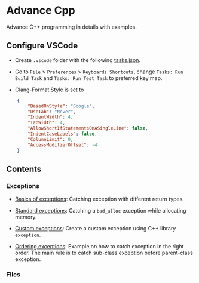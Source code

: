 # Advance Cpp

Advance C++ programming in details with examples.

## Configure VSCode

- Create `.vscode` folder with the following [tasks.json](../master/.vscode/tasks.json).

- Go to `File` > `Preferences` > `Keyboards Shortcuts`, change `Tasks: Run Build Task` and `Tasks: Run Test Task` to preferred key map.

- Clang-Format Style is set to

```json
    { 
        "BasedOnStyle": "Google", 
        "UseTab": "Never", 
        "IndentWidth": 4, 
        "TabWidth": 4, 
        "AllowShortIfStatementsOnASingleLine": false, 
        "IndentCaseLabels": false, 
        "ColumnLimit": 0, 
        "AccessModifierOffset": -4 
    }
```


## Contents

### Exceptions

- [Basics of exceptions](../master/Exceptions/ExceptionsBasics.cpp): Catching exception with different return types.

- [Standard exceptions](../master/Exceptions/ExceptionsStandard.cpp): Catching a `bad_alloc` exception while allocating memory.

- [Custom exceptions](../master/Exceptions/ExceptionsCustom.cpp): Create a custom exception using C++ library `exception`.

- [Ordering exceptions](../master/Exceptions/ExceptionsOrder.cpp): Example on how to catch exception in the right order. The main rule is to catch sub-class exception before parent-class exception.

### Files